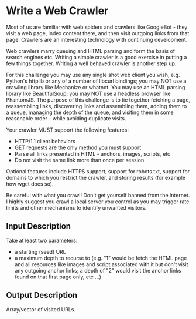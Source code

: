 # Write a Web Crawler

Most of us are familiar with web spiders and crawlers like GoogleBot - they visit a web page, index content there, and then visit outgoing links from that page. Crawlers are an interesting technology with continuing development.

Web crawlers marry queuing and HTML parsing and form the basis of search engines etc. Writing a simple crawler is a good exercise in putting a few things together. Writing a well behaved crawler is another step up.

For this challenge you may use any single shot web client you wish, e.g. Python's httplib or any of a number of libcurl bindings; you may NOT use a crawling library like Mechanize or whatnot. You may use an HTML parsing library like BeautifulSoup; you may NOT use a headless browser like PhantomJS. The purpose of this challenge is to tie together fetching a page, reassembling links, discovering links and assembling them, adding them to a queue, managing the depth of the queue, and visiting them in some reasonable order - while avoiding duplicate visits.

Your crawler MUST support the following features:

- HTTP/1.1 client behaviors
- GET requests are the only method you must support
- Parse all links presented in HTML - anchors, images, scripts, etc
- Do not visit the same link more than once per session

Optional features include HTTPS support, support for robots.txt, support for domains to which you restrict the crawler, and storing results (for example how wget does so).

Be careful with what you crawl! Don't get yourself banned from the Internet. I highly suggest you crawl a local server you control as you may trigger rate limits and other mechanisms to identify unwanted visitors.

## Input Description

Take at least two parameters:
- a starting (seed) URL
- a maximum depth to recurse to (e.g. "1" would be fetch the HTML page and all resources like images and script associated with it but don't visit any outgoing anchor links; a depth of "2" would visit the anchor links found on that first page only, etc ...)

## Output Description

Array/vector of visited URLs.